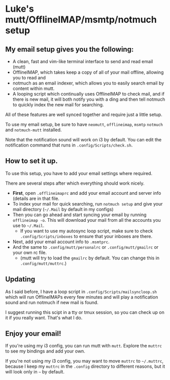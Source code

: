 # Luke's mutt/OfflineIMAP/msmtp/notmuch setup

## My email setup gives you the following:

+ A clean, fast and vim-like terminal interface to send and read email (mutt)
+ OfflineIMAP, which takes keep a copy of all of your mail offline, allowing you to read and 
+ notmuch as an email indexer, which allows you to easily search email by content within mutt.
+ A looping script which continually uses OfflineIMAP to check mail, and if there is new mail, it will both notify you with a ding and then tell notmuch to quickly index the new mail for searching.

All of these features are well synced together and require just a little setup.

To use my email setup, be sure to have `neomutt`, `offlineimap`, `msmtp` `notmuch` and `notmuch-mutt` installed.

Note that the notification sound will work on i3 by default. You can edit the notification command that runs in `.config/Scripts/check.sh`.

## How to set it up.

To use this setup, you have to add your email settings where required.

There are several steps after which everything should work nicely.

+ **First**, open `.offlineimaprc` and add your email account and server info (details are in that file.
+ To index your mail for quick searching, run `notmuch setup` and give your mail directory (`~/.Mail` by default in my configs)
+ Then you can go ahead and start syncing your email by running `offlineimap -o`. This will download your mail from all the accounts you use to `~/.Mail`.
	+ If you want to use my autosync loop script, make sure to check `.config/Scripts/inboxes` to ensure that your inboxes are there.
+ Next, add your email account info to `.msmtprc`.
+ And the same to `.config/mutt/personalrc` or `.config/mutt/gmailrc` or your own rc file.
	+ (mutt will try to load the `gmailrc` by default. You can change this in `.config/mutt/muttrc`.)

## Updating

As I said before, I have a loop script in `.config/Scripts/mailsyncloop.sh` which will run OfflineIMAPs every few minutes and will play a notification sound and run notmuch if new mail is found.

I suggest running this scipt in a tty or tmux session, so you can check up on it if you really want. That's what I do.

## Enjoy your email!

If you're using my i3 config, you can run mutt with `mutt`. Explore the `muttrc` to see my bindings and add your own.

If you're not using my i3 config, you may want to move `muttrc` to `~/.muttrc`, because I keep my `muttrc` in the `.config` directory to different reasons, but it will look only in `~` by default.
